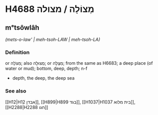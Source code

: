 # H4688 מְצוֹלָה / מצולה

## mᵉtsôwlâh

_(mets-o-law' | meh-tsoh-LAW | meh-tsoh-LA)_

### Definition

or מְצֹלָה; also מְצוּלָה; or מְצֻלָה; from the same as H6683; a deep place (of water or mud); bottom, deep, depth; n-f

- depth, the deep, the deep sea

### See also

[[H12|H12 אבדן]], [[H899|H899 בגד]], [[H1037|H1037 בית מלוא]], [[H2288|H2288 חגו]]
